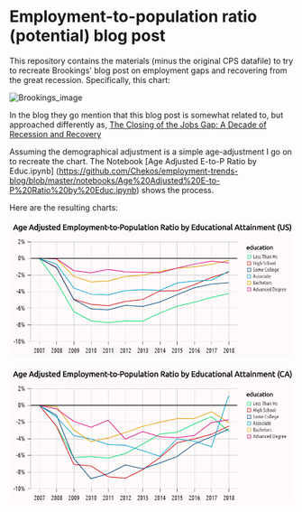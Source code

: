 # Employment-to-population ratio (potential) blog post

This repository contains the materials (minus the original CPS datafile) 
to try to recreate Brookings' blog post on employment gaps and 
recovering from the great recession. Specifically, this chart:

![Brookings_image](https://i2.wp.com/www.brookings.edu/wp-content/uploads/2018/09/ES_THP_082818_JobsGap_Fig2.jpg?fit=1000%2C750px&ssl=1)

In the blog they go mention that this blog post is somewhat related to, 
but approached differently as, [The Closing of the Jobs Gap: A Decade of 
Recession and 
Recovery](www.hamiltonproject.org/papers/the_closing_of_the_jobs_gap_a_decade_of_recession_and_recovery)

Assuming the demographical adjustment is a simple age-adjustment I go on to recreate the chart. The Notebook [Age Adjusted E-to-P Ratio by Educ.ipynb] (https://github.com/Chekos/employment-trends-blog/blob/master/notebooks/Age%20Adjusted%20E-to-P%20Ratio%20by%20Educ.ipynb) shows the process. 

Here are the resulting charts:

![USA](https://github.com/Chekos/employment-trends-blog/blob/master/images/employment-to-population_ratio_USA.png?raw=true)

![CA](https://github.com/Chekos/employment-trends-blog/blob/master/images/employment-to-population_ratio_CA.png?raw=true)
